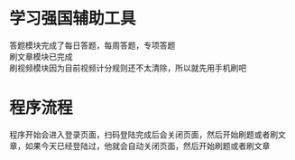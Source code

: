 # 学习强国辅助工具  
答题模块完成了每日答题，每周答题，专项答题  
刷文章模块已完成  
刷视频模块因为目前视频计分规则还不太清除，所以就先用手机刷吧  


# 程序流程  
程序开始会进入登录页面，扫码登陆完成后会关闭页面，然后开始刷题或者刷文章，如果今天已经登陆过，他就会自动关闭页面，然后开始刷题或者刷文章

